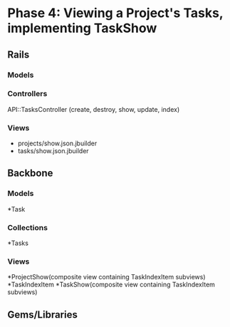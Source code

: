 # Phase 4: Viewing a Project's Tasks, implementing TaskShow 

## Rails
### Models

### Controllers
API::TasksController (create, destroy, show, update, index)

### Views
* projects/show.json.jbuilder
* tasks/show.json.jbuilder

## Backbone
### Models
*Task

### Collections
*Tasks

### Views
*ProjectShow(composite view containing TaskIndexItem subviews)
*TaskIndexItem
*TaskShow(composite view containing TaskIndexItem subviews)

## Gems/Libraries

